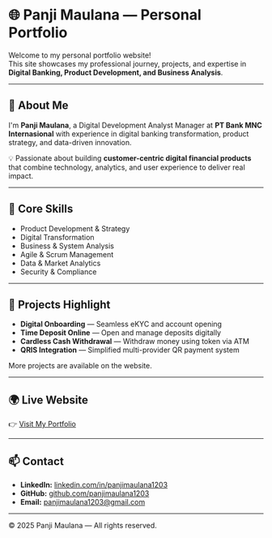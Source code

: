 # 🌐 Panji Maulana — Personal Portfolio

Welcome to my personal portfolio website!  
This site showcases my professional journey, projects, and expertise in **Digital Banking, Product Development, and Business Analysis**.

---

## 🚀 About Me
I'm **Panji Maulana**, a Digital Development Analyst Manager at **PT Bank MNC Internasional** with experience in digital banking transformation, product strategy, and data-driven innovation.

💡 Passionate about building **customer-centric digital financial products** that combine technology, analytics, and user experience to deliver real impact.

---

## 🧠 Core Skills
- Product Development & Strategy  
- Digital Transformation  
- Business & System Analysis  
- Agile & Scrum Management  
- Data & Market Analytics  
- Security & Compliance  

---

## 💼 Projects Highlight
- **Digital Onboarding** — Seamless eKYC and account opening  
- **Time Deposit Online** — Open and manage deposits digitally  
- **Cardless Cash Withdrawal** — Withdraw money using token via ATM  
- **QRIS Integration** — Simplified multi-provider QR payment system  

More projects are available on the website.

---

## 🌍 Live Website
👉 [Visit My Portfolio](https://panjimaulana1203.github.io/portofolio/)

---

## 📫 Contact
- **LinkedIn:** [linkedin.com/in/panjimaulana1203](https://www.linkedin.com/in/panjimaulana1203/)
- **GitHub:** [github.com/panjimaulana1203](https://github.com/panjimaulana1203)
- **Email:** [panjimaulana1203@gmail.com](mailto:panjimaulana1203@gmail.com)

---

© 2025 Panji Maulana — All rights reserved.
